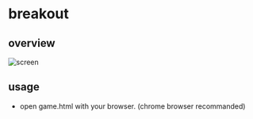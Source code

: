 # breakout
## overview
![screen](https://user-images.githubusercontent.com/4549272/41355322-2aae5f94-6f5c-11e8-8a9e-698bbdafa3e9.png)
## usage
* open game.html with your browser. (chrome browser recommanded)